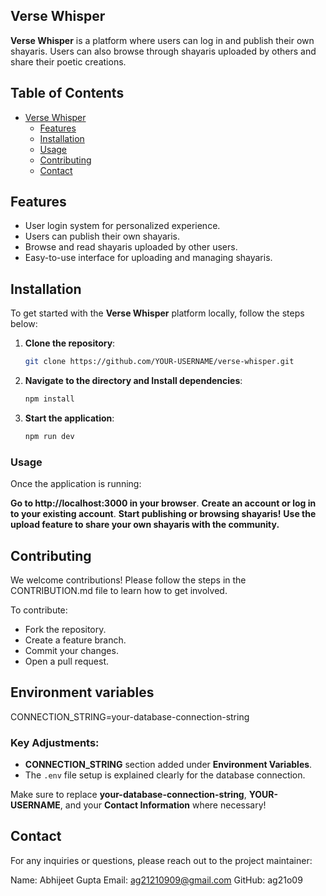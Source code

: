 ## Verse Whisper

**Verse Whisper** is a platform where users can log in and publish their own shayaris. Users can also browse through shayaris uploaded by others and share their poetic creations.

## Table of Contents
- [Verse Whisper](#verse-whisper)
  - [Features](#features)
  - [Installation](#installation)
  - [Usage](#usage)
  - [Contributing](#contributing)
  - [Contact](#contact)

## Features

- User login system for personalized experience.
- Users can publish their own shayaris.
- Browse and read shayaris uploaded by other users.
- Easy-to-use interface for uploading and managing shayaris.

## Installation

To get started with the **Verse Whisper** platform locally, follow the steps below:

1. **Clone the repository**:
   ```bash
   git clone https://github.com/YOUR-USERNAME/verse-whisper.git
2. **Navigate to the directory and Install dependencies**:
   ```bash
   npm install
3. **Start the application**:
   ```bash
   npm run dev

### Usage

Once the application is running:

**Go to http://localhost:3000 in your browser**.
**Create an account or log in to your existing account**.
**Start publishing or browsing shayaris!**
**Use the upload feature to share your own shayaris with the community.**



## Contributing

We welcome contributions! Please follow the steps in the CONTRIBUTION.md file to learn how to get involved.

To contribute:

- Fork the repository.
- Create a feature branch.
- Commit your changes.
- Open a pull request.

## Environment variables

CONNECTION_STRING=your-database-connection-string


### Key Adjustments:
- **CONNECTION_STRING** section added under **Environment Variables**.
- The `.env` file setup is explained clearly for the database connection.

Make sure to replace **your-database-connection-string**, **YOUR-USERNAME**, and your **Contact Information** where necessary!


## Contact
For any inquiries or questions, please reach out to the project maintainer:

Name: Abhijeet Gupta
Email: ag21210909@gmail.com
GitHub: ag21o09

